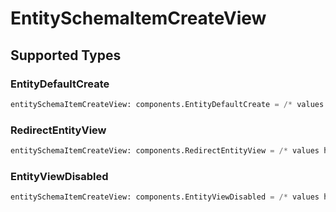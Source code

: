 # EntitySchemaItemCreateView


## Supported Types

### EntityDefaultCreate

```python
entitySchemaItemCreateView: components.EntityDefaultCreate = /* values here */
```

### RedirectEntityView

```python
entitySchemaItemCreateView: components.RedirectEntityView = /* values here */
```

### EntityViewDisabled

```python
entitySchemaItemCreateView: components.EntityViewDisabled = /* values here */
```

